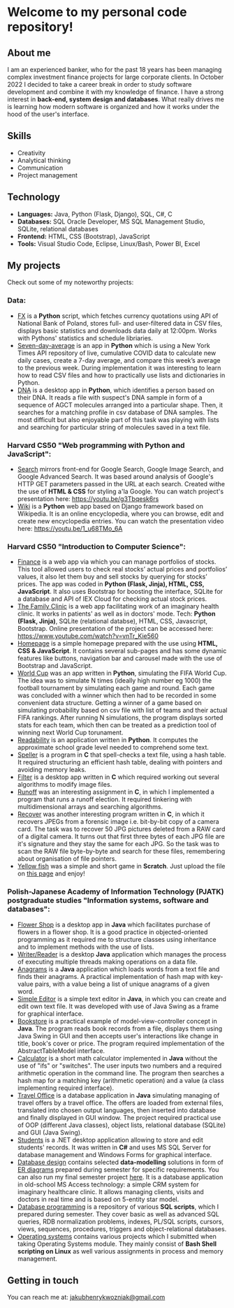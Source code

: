 # Welcome to my personal code repository!
## About me
I am an experienced banker, who for the past 18 years has been managing complex investment finance projects for large corporate clients. 
In October 2022 I decided to take a career break in order to study software development and combine it with my knowledge of finance. 
I have a strong interest in **back-end, system design and databases**. What really drives me is learning how modern software is organized and how it works under the hood of the user's interface. 

## Skills
- Creativity
- Analytical thinking
- Communication
- Project management

## Technology
- **Languages:** Java, Python (Flask, Django), SQL, C#, C 
- **Databases:** SQL Oracle Developer, MS SQL Management Studio, SQLite, relational databases
- **Frontend:** HTML, CSS (Bootstrap), JavaScript 
- **Tools:** Visual Studio Code, Eclipse, Linux/Bash, Power BI, Excel

## My projects
Check out some of my noteworthy projects:
### Data:
- [FX](https://github.com/jhwozniak/Data-Analytics/tree/main/FX) is a **Python** script, which fetches currency quotations using API of National Bank of Poland, stores full- and user-filtered data in CSV files, displays basic statistics and downloads data daily at 12:00pm. Works with Pythons' statistics and schedule libriaries.
- [Seven-day-average](https://github.com/jhwozniak/Data-Analytics/tree/main/seven-day-average) is an app in **Python** which is using a New York Times API repository of live, cumulative COVID data to calculate new daily cases, create a 7-day average, and compare this week’s average to the previous week. During implementation it was interesting to learn how to read CSV files and how to practically use lists and dictionaries in Python.
- [DNA](https://github.com/jhwozniak/Data-Analytics/tree/main/dna) is a desktop app in **Python**, which identifies a person based on their DNA. It reads a file with suspect's DNA sample in form of
a sequence of AGCT molecules arranged into a particular shape. Then, it searches for a matching profile in csv database of DNA samples. The most difficult but also enjoyable part of this task was playing with lists and searching for particular string of molecules saved in a text file.

### Harvard CS50 "Web programming with Python and JavaScript":
- [Search](https://github.com/jhwozniak/Harvard-CS50web/tree/main/search) mirrors front-end for Google Search, Google Image Search, and Google Advanced Search. It was based around analysis of Google's HTTP GET parameters passed in the URL at each search. Created withe the use of **HTML & CSS** for styling a'la Google. You can watch project's presentation here: https://youtu.be/g3Tbqesk6rs 
- [Wiki](https://github.com/jhwozniak/Harvard-CS50web/tree/main/wiki) is a **Python** web app based on Django framework based on Wikipedia. It is an online encyclopedia, where you can browse, edit and create new encyclopedia entries. You can watch the presentation video here: https://youtu.be/1_u68TMo_6A
    
### Harvard CS50 "Introduction to Computer Science":
- [Finance](https://github.com/jhwozniak/Harvard-CS50/tree/main/finance) is a web app via which you can manage portfolios of stocks. This tool allowed users to check real stocks’ actual prices and portfolios’ values, it also let them buy and sell stocks by querying for stocks’ prices. The app was coded in **Python (Flask, Jinja), HTML, CSS, JavaScript**. It also uses Bootstrap for boosting the interface, SQLite for a database and API of IEX Cloud for checking actual stock prices.
- [The Family Clinic](https://github.com/jhwozniak/Harvard-CS50/tree/main/project) is a web app facilitating work of an imaginary health clinic. It works in patients' as well as in doctors' mode. Tech: **Python (Flask, Jinja)**, SQLite (relational databse), HTML, CSS, Javascript, Bootstrap. Online presentation of the project can be accessed here: https://www.youtube.com/watch?v=vnTr_Kie560
- [Homepage](https://github.com/jhwozniak/Harvard-CS50/tree/main/homepage) is a simple homepage prepared with the use using **HTML, CSS & JavaScript**. It contains several sub-pages and has some dynamic features like buttons, navigation bar and carousel made with the use of Bootstrap and JavaScript.
- [World Cup](https://github.com/jhwozniak/Harvard-CS50/tree/main/world-cup) was an app written in **Python**, simulating the FIFA World Cup. The idea was to simulate N times (ideally high number eg 1000) the football tournament by simulating each game and round. Each game was concluded with a winner which then had to be recorded in some convenient data structure. Getting a winner of a game based on simulating probability based on csv file with list of teams and their actual FIFA rankings. After running N simulations, the program displays sorted stats for each team, which then can be treated as a prediction tool of winning next World Cup torunament.   
- [Readability](https://github.com/jhwozniak/Harvard-CS50/tree/main/readability) is an application written in **Python**. It computes the approximate school grade level needed to comprehend some text. 
- [Speller](https://github.com/jhwozniak/Harvard-CS50/tree/main/speller) is a program in **C** that spell-checks a text file, using a hash table. It required structuring an efficient hash table, dealing with pointers and avoiding memory leaks.
- [Filter](https://github.com/jhwozniak/Harvard-CS50/tree/main/filter-less) is a desktop app written in **C** which required working out several algorithms to modify image files.
- [Runoff](https://github.com/jhwozniak/Harvard-CS50/tree/main/runoff) was an interesting assignment in **C**, in which I implemented a program that runs a runoff election. It required tinkering with multidimensional arrays and searching algorithms.
- [Recover](https://github.com/jhwozniak/Harvard-CS50/tree/main/recover) was another interesting program written in **C**, in which it recovers JPEGs from a forensic image i.e. bit-by-bit copy of a camera card. The task was to recover 50 JPG pictures deleted from a RAW card of a digital camera. It turns out that first three bytes of each JPG file are it's signature and they stay the same for each JPG. So the task was to scan the RAW file byte-by-byte and search for these files, remembering about organisation of file pointers.    
- [Yellow fish](https://github.com/jhwozniak/Harvard-CS50/tree/main/scratch) was a simple and short game in **Scratch**. Just upload the file on [this page](https://scratch.mit.edu/) and enjoy!
  
### Polish-Japanese Academy of Information Technology (PJATK) postgraduate studies "Information systems, software and databases":
- [Flower Shop](https://github.com/jhwozniak/PJATK/tree/main/WDP4_WJ_PD4135/src/zad3) is a desktop app in **Java** which facilitates purchase of flowers in a flower shop. It is a good practice in objected-oriented programming as it required me to structure classes using inheritance and to implement methods with the use of lists.
- [Writer/Reader](https://github.com/jhwozniak/PJATK/tree/main/WDP5_WJ_PD4135/src/zad2) is a desktop **Java** application which manages the process of executing multiple threads making operations on a data file. 
- [Anagrams](https://github.com/jhwozniak/PJATK/tree/main/PRA1_WJ_PD4135/src/zad3) is a **Java** application which loads words from a text file and finds their anagrams. A practical implementation of hash map with key-value pairs, with a value being a list of unique anagrams of a given word.
- [Simple Editor](https://github.com/jhwozniak/PJATK/tree/main/PRA2_WJ_PD4135/src/zad3) is a simple text editor in **Java**, in which you can create and edit own text file. It was developed with use of Java Swing as a frame for graphical interface.
- [Bookstore](https://github.com/jhwozniak/PJATK/tree/main/PRA3_WJ_PD4135/src/zad3) is a practical example of model-view-controller concept in **Java**. The program reads book records from a file, displays them using Java Swing in GUI and then accepts user's interactions like change in title, book's cover or price. The program required implementation of the AbstractTableModel interface.
- [Calculator](https://github.com/jhwozniak/PJATK/tree/main/PRA4_WJ_PD4135/src/zad1) is a short math calculator implemented in **Java** without the use of "ifs" or "switches". The user inputs two numbers and a required arithmetic operation in the command line. The program then searches a hash map for a matching key (arithmetic operation) and a value (a class implementing required interface).
- [Travel Office](https://github.com/jhwozniak/PJATK/tree/main/PRA5_WJ_PD4135/src/zad1) is a database application in **Java** simulating managing of travel offers by a travel office. The offers are loaded from external files, translated into chosen output languages, then inserted into database and finally displayed in GUI window. The project required practical use of OOP (different Java classes), object lists, relational database (SQLite) and GUI (Java Swing).
- [Students](https://github.com/jhwozniak/PJATK/tree/main/PJATK_App) is a .NET desktop application allowing to store and edit students' records. It was written in **C#** and uses MS SQL Server for database management and Windows Forms for graphical interface.
- [Database design](https://github.com/jhwozniak/PJATK/tree/main/PRD) contains selected **data-modelling** solutions in form of [ER diagrams](https://github.com/jhwozniak/PJATK/tree/main/PRD/diagramy%20ER) prepared during semester for specific requirements. You can also run my final semester project [here](https://github.com/jhwozniak/PJATK/tree/main/PRD/projekt). It is a database application in old-school MS Access technology: a simple CRM system for imaginary healthcare clinic. It allows managing clients, visits and doctors in real time and is based on 5-entity star model.
- [Database programming](https://github.com/jhwozniak/PJATK/tree/main/PWB) is a repository of various **SQL scripts**, which I prepared during semester. They cover basic as well as advanced SQL queries, RDB normalization problems, indexes, PL/SQL scripts, cursors, views, sequences, procedures, triggers and object-relational databases.
- [Operating systems](https://github.com/jhwozniak/PJATK/tree/main/SOP) contains various projects which I submitted when taking Operating Systems module. They mainly consist of **Bash Shell scripting on Linux** as well various assignments in process and memory management.     
  
## Getting in touch
You can reach me at: jakubhenrykwozniak@gmail.com





